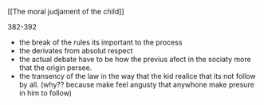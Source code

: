[[The moral judjament of the child]]

382-392

- the break of the rules its important to the process
- the derivates from absolut respect
- the actual debate have to be how the previus afect in the sociaty more that the origin persee.
- the transency of the law in the way that the kid realice that its not follow by all.
	(why?? because make feel angusty that anywhone make presure in him to follow)
